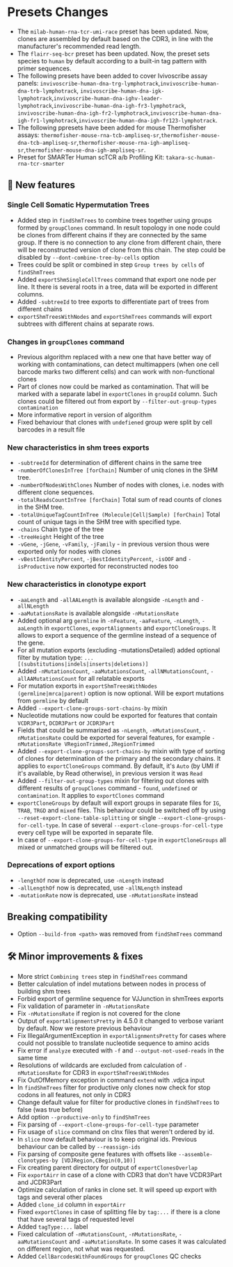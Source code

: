 # Presets Changes

- The `milab-human-rna-tcr-umi-race` preset has been updated. Now, clones are assembled by default based on the CDR3, in
  line with the manufacturer's recommended read length.
- The `flairr-seq-bcr` preset has been updated. Now, the preset sets species to `human` by default according to a
  built-in tag pattern with primer sequences.
- The following presets have been added to cover Ivivoscribe assay
  panels: `invivoscribe-human-dna-trg-lymphotrack`,`invivoscribe-human-dna-trb-lymphotrack`, `invivoscribe-human-dna-igk-lymphotrack`,`invivoscribe-human-dna-ighv-leader-lymphotrack`,`invivoscribe-human-dna-igh-fr3-lymphotrack`, `invivoscribe-human-dna-igh-fr2-lymphotrack`,`invivoscribe-human-dna-igh-fr1-lymphotrack`,`invivoscribe-human-dna-igh-fr123-lymphotrack`.
- The following ppresets have been added for mouse Thermofisher
  assays: `thermofisher-mouse-rna-tcb-ampliseq-sr`,`thermofisher-mouse-dna-tcb-ampliseq-sr`,`thermofisher-mouse-rna-igh-ampliseq-sr`,`thermofisher-mouse-dna-igh-ampliseq-sr`.
- Preset for SMARTer Human scTCR a/b Profiling Kit: `takara-sc-human-rna-tcr-smarter`

## 🚀 New features

### Single Cell Somatic Hypermutation Trees

- Added step in `findShmTrees` to combine trees together using groups formed by `groupClones` command. In result
  topology in one node could be clones from different chains if they are connected by the same group. If there is no
  connection to any clone from different chain, there will be reconstructed version of clone from this chain. The step
  could be disabled by `--dont-combine-tree-by-cells` option
- Trees could be split or combined in step `Group trees by cells` of `findShmTrees`
- Added `exportShmSingleCellTrees` command that export one node per line. It there is several roots in a tree, data will
  be exported in different columns.
- Added `-subtreeId` to tree exports to differentiate part of trees from different chains
- `exportShmTreesWithNodes` and `exportShmTrees` commands will export subtrees with different chains at separate rows.

### Changes in `groupClones` command

- Previous algorithm replaced with a new one that have better way of working with contaminations, can detect
  multimappers (when one cell barcode marks two different cells) and can work with non-functional clones
- Part of clones now could be marked as contamination. That will be marked with a separate label in `exportClones`
  in `groupId` column. Such clones could be filtered out from export by `--filter-out-group-types contamination`
- More informative report in version of algorithm
- Fixed behaviour that clones with `undefiened` group were split by cell barcodes in a result file

### New characteristics in shm trees exports

- `-subtreeId` for determination of different chains in the same tree
- `-numberOfClonesInTree [forChain]` Number of uniq clones in the SHM tree.
- `-numberOfNodesWithClones` Number of nodes with clones, i.e. nodes with different clone sequences.
- `-totalReadsCountInTree [forChain]` Total sum of read counts of clones in the SHM tree.
- `-totalUniqueTagCountInTree (Molecule|Cell|Sample) [forChain]` Total count of unique tags in the SHM tree with
  specified type.
- `-chains` Chain type of the tree
- `-treeHeight` Height of the tree
- `-vGene`, `-jGene`, `-vFamily`, `-jFamily` - in previous version thous were exported only for nodes with clones
- `-vBestIdentityPercent`, `-jBestIdentityPercent`, `-isOOF` and `-isProductive` now exported for reconstructed nodes
  too

### New characteristics in clonotype export

- `-aaLength` and `-allAALength` is available alongside `-nLength` and `-allNLength`
- `-aaMutationsRate` is available alongside `-nMutationsRate`
- Added optional arg `germline` in `-nFeature`, `-aaFeature`, `-nLength`, `-aaLength`
  in `exportClones`, `exportAlignments` and `exportCloneGroups`. It allows to export a sequence of the germline instead
  of a sequence of the gene.
- For all mutation exports (excluding -mutationsDetailed) added optional filter by mutation
  type: `... [(substitutions|indels|inserts|deletions)]`
- Added `-nMutationsCount`, `-aaMutationsCount`, `-allNMutationsCount`, `-allAAMutationsCount` for all relatable exports
- For mutation exports in `exportShmTreesWithNodes` `(germline|mrca|parent)` option is now optional. Will be export
  mutations from `germline` by default
- Added `--export-clone-groups-sort-chains-by` mixin
- Nucleotide mutations now could be exported for features that contain `VCDR3Part`, `DCDR3Part` or `JCDR3Part`
- Fields that could be summarized as `-nLength`, `-nMutationsCount`, `-nMutationsRate` could be exported for several
  features, for example `-nMutationsRate VRegionTrimmed,JRegionTrimmed`
- Added `--export-clone-groups-sort-chains-by` mixin with type of sorting of clones for determination of the primary and
  the secondary chains. It applies to `exportCloneGroups` command. By default, it's `Auto` (by UMI if it's available, by
  Read otherwise), in previous version it was `Read`
- Added `--filter-out-group-types` mixin for filtering out clones with different results of `groupClones`
  command - `found`, `undefined` or `contamination`. It applies to `exportClones` command
- `exportCloneGroups` by default will export groups in separate files for `IG`, `TRAB`, `TRGD` and `mixed` files. This
  behaviour could be switched off by using `--reset-export-clone-table-splitting` or single
  `--export-clone-groups-for-cell-type`. In case of several `--export-clone-groups-for-cell-type` every cell type will
  be exported in separate file.
- In case of `--export-clone-groups-for-cell-type` in `exportCloneGroups` all mixed or unmatched groups will be filtered
  out.

### Deprecations of export options

- `-lengthOf` now is deprecated, use `-nLength` instead
- `-allLengthOf` now is deprecated, use `-allNLength` instead
- `-mutationRate` now is deprecated, use `-nMutationsRate` instead

## Breaking compatibility

- Option `--build-from <path>` was removed from `findShmTrees` command

## 🛠️ Minor improvements & fixes

- More strict `Combining trees` step in `findShmTrees` command
- Better calculation of indel mutations between nodes in process of building shm trees
- Forbid export of germline sequence for VJJunction in shmTrees exports
- Fix validation of parameter in `-nMutationsRate`
- Fix `-nMutationsRate` if region is not covered for the clone
- Output of `exportAlignmentsPretty` in 4.5.0 it changed to verbose variant by default. Now we restore previous
  behaviour
- Fix IllegalArgumentException in `exportAlignmentsPretty` for cases where could not possible to translate nucleotide
  sequence to amino acids
- Fix error if `analyze` executed with `-f` and `--output-not-used-reads` in the same time
- Resolutions of wildcards are excluded from calculation of `-nMutationsRate` for CDR3 in `exportShmTreesWithNodes`
- Fix OutOfMemory exception in command `extend` with .vdjca input
- In `findShmTrees` filter for productive only clones now check for stop codons in all features, not only in CDR3
- Change default value for filter for productive clones in `findShmTrees` to false (was true before)
- Add option `--productive-only` to `findShmTrees`
- Fix parsing of `--export-clone-groups-for-cell-type` parameter
- Fix usage of `slice` command on clnx files that weren't ordered by id.
- In `slice` now default behaviour is to keep original ids. Previous behaviour can be called by `--reassign-ids`
- Fix parsing of composite gene features with offsets like `--assemble-clonotypes-by [VDJRegion,CBegin(0,10)]`
- Fix creating parent directory for output of `exportClonesOverlap`
- Fix `exportAirr` in case of a clone with CDR3 that don't have VCDR3Part and JCDR3Part
- Optimize calculation of ranks in clone set. It will speed up export with tags and several other places
- Added `clone_id` column in `exportAirr`
- Fixed `exportClones` in case of splitting file by `tag:...` if there is a clone that have several tags of requested
  level
- Added `tagType:...` label
- Fixed calculation of `-nMutationsCount`, `-nMutationsRate`, `-aaMutationsCount` and `-aaMutationsRate`. In some cases
  it
  was calculated on different region, not what was requested.
- Added `CellBarcodesWithFoundGroups` for `groupClones` QC checks
